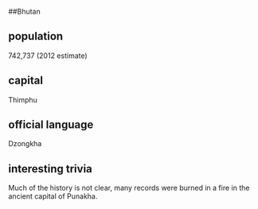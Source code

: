 ##Bhutan
## population
742,737 (2012 estimate)

## capital
Thimphu
 
## official language
Dzongkha


## interesting trivia
Much of the history is not clear, many records were burned in a fire in the ancient capital of Punakha.


